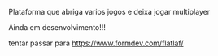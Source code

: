 Plataforma que abriga varios jogos e deixa jogar multiplayer

Ainda em desenvolvimento!!!

tentar passar para https://www.formdev.com/flatlaf/
